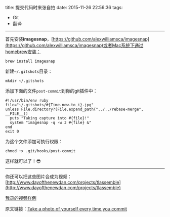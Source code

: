title: 提交代码时来张自拍
date: 2015-11-26 22:56:36
tags:
- Git
- 翻译
---
首先安装**imagesnap**，[https://github.com/alexwilliamsca/imagesnap](https://github.com/alexwilliamsca/imagesnap)或者Mac系统下通过homebrew安装：

```shell
brew install imagesnap
```

新建`~/.gitshots`目录：

```
mkdir ~/.gitshots
```

添加下面的文件`post-commit`到你的git插件中：
```
#!/usr/bin/env ruby
file="~/.gitshots/#{Time.now.to_i}.jpg"
unless File.directory?(File.expand_path("../../rebase-merge", __FILE__))
  puts "Taking capture into #{file}!"
  system "imagesnap -q -w 3 #{file} &"
end
exit 0
```

为这个文件添加可执行权限：
```
chmod +x .git/hooks/post-commit
```

这样就可以了！😎

----------

你还可以把这些图片合成为视频：[http://www.dayofthenewdan.com/projects/tlassemble](http://www.dayofthenewdan.com/projects/tlassemble)

[我录的视频样例](http://7d9pyw.com1.z0.glb.clouddn.com/2015-11-26T23:49:57.198500_test.mov)

原文链接：[Take a photo of yourself every time you commit](https://coderwall.com/p/xlatfq/take-a-photo-of-yourself-every-time-you-commit?p=1&q=)

